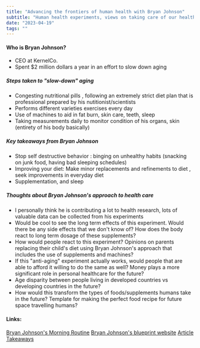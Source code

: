 ```yaml
---
title: "Advancing the frontiers of human health with Bryan Johnson"
subtitle: "Human health experiments, views on taking care of our health"
date: "2023-04-19"
tags: ""
---
```


#### Who is Bryan Johnson?

- CEO at KernelCo.
- Spent $2 million dollars a year in an effort to slow down aging

##### Steps taken to "slow-down" aging

- Congesting nutritional pills , following an extremely strict diet plan that is professional prepared by his nutitionist/scientists
- Performs different varieties exercises every day
- Use of machines to aid in fat burn, skin care, teeth, sleep
- Taking measurements daily to monitor condition of his organs, skin (entirety of his body basically)

##### Key takeaways from Bryan Johnson

- Stop self destructive behavior : binging on unhealthy habits (snacking on junk food, having bad sleeping schedules)
- Improving your diet: Make minor replacements and refinements to diet , seek improvements in everyday diet
- Supplementation, and sleep

##### Thoughts about Bryan Johnson's approach to health care

- I personally think he is contributing a lot to health research, lots of valuable data can be collected from his experiments
- Would be cool to see the long term effects of this experiment. Would there be any side effects that we don't know of? How does the body react to long term dosage of these supplements?
- How would people react to this experiment? Opinions on parents replacing their child's diet using Bryan Johnson's approach that includes the use of supplements and machines?
- If this "anti-aging" experiment actually works, would people that are able to afford it willing to do the same as well? Money plays a more significant role in personal healthcare for the future?
- Age disparity between people living in developed countries vs developing countries in the future?
- How would this transform the types of foods/supplements humans take in the future? Template for making the perfect food recipe for future space travelling humans?

#### Links:

[Bryan Johnson's Morning Routine](https://www.youtube.com/watch?v=F_3p81GmHEg&t=1233s)
[Bryan Johnson's blueprint website](https://blueprint.bryanjohnson.co/)
[Article](https://fortune.com/well/2023/03/19/bryan-johnson-anti-aging-routine-diet-exercise/)
[Takeaways](https://www.youtube.com/watch?v=E4gldOpNXi4&t=14s)
